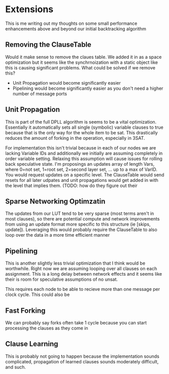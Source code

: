 # Extensions
This is me writing out my thoughts on some small performance enhancements above and beyond our initial backtracking algorithm

## Removing the ClauseTable
Would it make sense to remove the claues table. We added it in as a space optimization but it seems like the synchrnoization with a static object like this is causing significant problems. What could be solved if we remove this?
- Unit Propagation would become significantly easier
- Pipelining would become significantly easier as you don't need a higher number of message ports

## Unit Propagation
This is part of the full DPLL algorithm is seems to be a vital optimization. Essentially it automatically sets all single (symbolic) variable clauses to true because that is the only way for the whole item to be sat. This drastically reduces the amount of forking in the operation, especially in 3SAT.

For implementation this isn't trivial because in each of our nodes we are lacking Variable IDs and additionally we initially are assuming completely in order variable setting. Relaxing this assumption will cause issues for rolling back speculative state.
I'm proposings an updates array of length Vars, where 0=not set, 1=root set, 2=second layer set, ... up to a max of VarID. You would request updates on a specific level. The ClauseTable would send resets for all later udpates and unit propagations would get added in with the level that implies them. (TODO: how do they figure out their

## Sparse Networking Optimzatin
The updates from our LUT tend to be very sparse (most terms aren't in most clauses), so there are potential compute and network improvements from using an update format more specific to this structure (ie [skips, update]). Leveraging this would probably require the ClauseTable to also loop over the data in a more time efficient manner

## Pipelining
This is another slightly less trivial optimization that I think would be worthwhile. Right now we are assuming looping over all clauses on each assignment. This is a long delay between network effects and it seems like their is room for speculative assumptions of no unsat.

This requires each node to be able to recieve more than one message per clock cycle. This could also be 

## Fast Forking
We can probably say forks often take 1 cycle because you can start processing the clauses as they come in

## Clause Learning
This is probably not going to happen because the implementation sounds complicated, propagation of learned clauses sounds moderately difficult, and such.